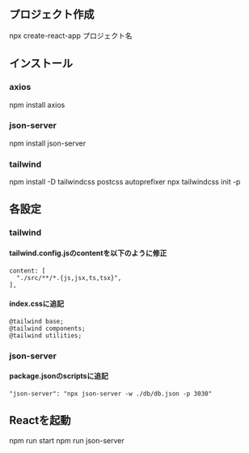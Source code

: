 ## プロジェクト作成
npx create-react-app プロジェクト名

## インストール

### axios
npm install axios

### json-server
npm install json-server

### tailwind
npm install -D tailwindcss postcss autoprefixer
npx tailwindcss init -p

## 各設定

### tailwind
#### tailwind.config.jsのcontentを以下のように修正
```
content: [
  "./src/**/*.{js,jsx,ts,tsx}",
],
```

#### index.cssに追記
```
@tailwind base;
@tailwind components;
@tailwind utilities;
```

### json-server
#### package.jsonのscriptsに追記
```
"json-server": "npx json-server -w ./db/db.json -p 3030"
```

## Reactを起動
npm run start
npm run json-server
